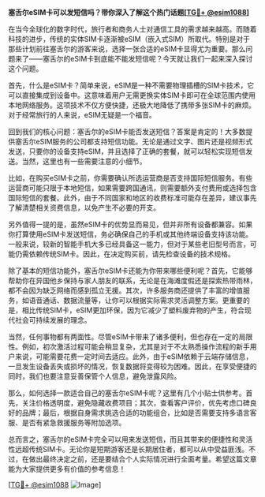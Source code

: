 **塞舌尔eSIM卡可以发短信吗？带你深入了解这个热门话题[[TG💪+ @esim1088](https://t.me/s/esim1088)]**

在当今全球化的数字时代，旅行者和商务人士对通信工具的需求越来越高。而随着科技的进步，传统的实体SIM卡逐渐被eSIM（嵌入式SIM）所取代。特别是对于那些计划前往塞舌尔的游客来说，选择一张合适的eSIM卡显得尤为重要。那么问题来了——塞舌尔的eSIM卡到底能不能发短信呢？今天就让我们一起来深入探讨这个问题。

首先，什么是eSIM卡？简单来说，eSIM是一种不需要物理插槽的SIM卡技术，它可以直接集成到设备中。这意味着用户无需更换实体SIM卡即可在全球范围内使用本地网络服务。这项技术不仅方便快捷，还极大地降低了携带多张SIM卡的麻烦。对于经常旅行的人来说，eSIM无疑是一个福音。

回到我们的核心问题：塞舌尔的eSIM卡能否发送短信？答案是肯定的！大多数提供塞舌尔eSIM服务的公司都支持短信功能。无论是通过文字、图片还是视频形式发送，只要你的设备支持eSIM，并且选择了正确的套餐，就可以轻松实现短信发送。当然，这里也有一些需要注意的小细节。

比如，在购买eSIM卡之前，你需要确认所选运营商是否支持国际短信服务。有些运营商可能只限于本地短信，如果需要跨国通讯，则需要额外支付费用或选择包含国际短信的套餐。此外，由于不同国家和地区的收费标准可能存在差异，建议事先了解清楚相关资费信息，以免产生不必要的开支。

另外值得一提的是，虽然eSIM卡的优势显而易见，但并非所有设备都兼容。如果你打算使用eSIM卡发送短信，务必确保自己的手机或其他终端设备支持该功能。一般来说，较新的智能手机大多已经具备这一能力，但对于某些老旧型号而言，可能仍需依赖传统SIM卡。因此，在决定购买前，请先检查设备的技术规格。

除了基本的短信功能外，塞舌尔eSIM卡还能为你带来哪些便利呢？首先，它能够帮助你在异国他乡保持与家人朋友的联系，无论是在海滩度假还是探索热带雨林，都不会因为缺乏网络而感到孤立无援。其次，许多服务商还提供了丰富的增值服务，如语音通话、数据流量等，让你可以根据实际需求灵活调整方案。更重要的是，相比传统SIM卡，eSIM更加环保，因为它减少了塑料废弃物的产生，符合现代社会可持续发展的理念。

当然，任何事物都有两面性。尽管eSIM卡带来了诸多便利，但也存在一定的局限性。例如，初次激活过程可能会稍显复杂，尤其是对于不太熟悉操作流程的新手用户来说，可能需要花费一定时间去适应。此外，由于eSIM依赖于云端存储信息，一旦发生设备丢失或损坏的情况，恢复数据将变得较为困难。因此，在享受便捷的同时，我们也要注意妥善保管个人信息，避免泄露风险。

那么，如何选择一款适合自己的塞舌尔eSIM卡呢？这里有几个小贴士供参考。首先，关注价格透明度，避免隐藏收费项目；其次，查看客户评价，优先考虑口碑良好的品牌；最后，根据自身需求挑选合适的功能组合，比如是否需要支持多语言客服、是否有紧急救援服务等附加选项。

总而言之，塞舌尔的eSIM卡完全可以用来发送短信，而且其带来的便捷性和灵活性远超传统SIM卡。无论你是短期游客还是长期居住者，都可以从中受益匪浅。不过，在做出最终决定之前，还是要结合个人实际情况进行全面考量。希望这篇文章能为大家提供更多有价值的参考信息！

[[TG💪+ @esim1088](https://t.me/s/esim1088) ![Image](https://i.postimg.cc/4NQfJmqS/Snipaste-2025-05-13-00-14-12.png)]